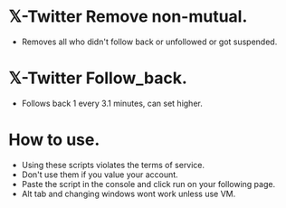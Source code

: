 # 𝕏-Twitter Remove non-mutual.
- Removes all who didn't follow back or unfollowed or got suspended.
# 𝕏-Twitter Follow_back.
- Follows back 1 every 3.1 minutes, can set higher.
# How to use.
- Using these scripts violates the terms of service.
- Don't use them if you value your account.
- Paste the script in the console and click run on your following page.
- Alt tab and changing windows wont work unless use VM.
